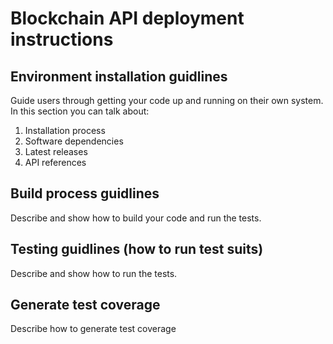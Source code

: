 # Blockchain API deployment instructions 


## Environment installation guidlines
Guide users through getting your code up and running on their own system. In this section you can talk about:
1.	Installation process
2.	Software dependencies
3.	Latest releases
4.	API references

## Build process guidlines
Describe and show how to build your code and run the tests. 


## Testing guidlines (how to run test suits)
Describe and show how to run the tests.

## Generate test coverage
Describe how to generate test coverage